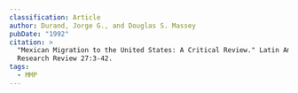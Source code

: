 ```yaml
---
classification: Article
author: Durand, Jorge G., and Douglas S. Massey
pubDate: "1992"
citation: >
  "Mexican Migration to the United States: A Critical Review." Latin American
  Research Review 27:3-42.
tags:
  - MMP
---
```

